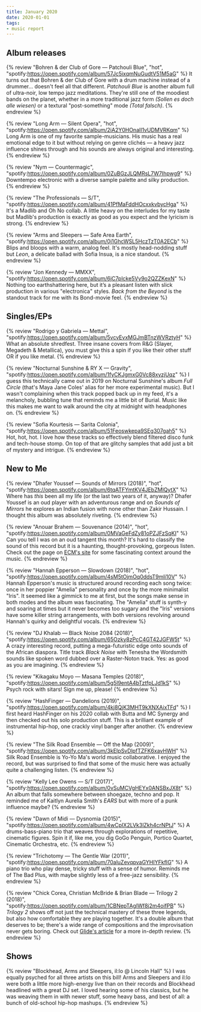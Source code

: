 ```yaml
---
title: January 2020
date: 2020-01-01
tags:
- music report
---
```


## Album releases

{% review "Bohren & der Club of Gore — Patchouli Blue", "hot",
  "spotify:https://open.spotify.com/album/57Jc5ixqmNuGudtV51M5aG"
%}
  It turns out that Bohren & der Club of Gore with a drum machine instead of a drummer... doesn't feel all that different. _Patchouli Blue_ is another album full of ultra-noir, low tempo jazz meditations. They're still one of the moodiest bands on the planet, whether in a more traditional jazz form _(Sollen es doch alle wiesen)_ or a textural "post-something" mode _(Total falsch)_.
{% endreview %}


{% review "Long Arm — Silent Opera", "hot",
  "spotify:https://open.spotify.com/album/2iA2Y0HOnalI1vUDMVRKqm"
%}
  Long Arm is one of my favorite sample-musicians. His music has a real emotional edge to it but without relying on genre clichés — a
  heavy jazz influence shines through and his sounds are always original and interesting.
{% endreview %}

{% review "Nym — Countermagic",
  "spotify:https://open.spotify.com/album/0ZuBGzJLQMRsL7W7Ihpwg9"
%}
  Downtempo electronic with a diverse sample palette and silky production.
{% endreview %}

{% review "The Professionals — S/T",
  "spotify:https://open.spotify.com/album/41PfMaFddHOcxxkvbycHga"
%}
  It's a Madlib and Oh No collab. A little heavy on the interludes for my taste but Madlib's production is exactly as good as you expect and the lyricism is strong.
{% endreview %}

{% review "Arms and Sleepers — Safe Area Earth",
  "spotify:https://open.spotify.com/album/0j1GhcWSL5HczTzT0A2ECb"
%}
  Blips and bloops with a warm, analog feel. It's mostly head-nodding stuff but _Leon_, a delicate ballad with Sofia Insua, is a nice standout.
{% endreview %}

{% review "Jon Kennedy — MMXX",
  "spotify:https://open.spotify.com/album/6jC7plcke5Vy9o2QZZKexN"
%}
  Nothing too earthshattering here, but it’s a pleasant listen with slick production in various "electronica" styles. _Back from the Beyond_ is the standout track for me with its Bond-movie feel.
{% endreview %}


## Singles/EPs

{% review "Rodrigo y Gabriela — Mettal",
  "spotify:https://open.spotify.com/album/5vcvEvxMGJmBTnzWVRztyH"
%}
  What an absolute shredfest. Three insane covers from R&G (Slayer, Megadeth & Metallica), you must give this a spin if you like their other stuff OR if you like metal.
{% endreview %}

{% review "Nocturnal Sunshine & RY X — Gravity",
  "spotify:https://open.spotify.com/album/1fyCKJgmxG0Vc88xyzjUqz"
%}
  I guess this technically came out in 2019 on Nocturnal Sunshine's album _Full Circle_ (that's Maya Jane Coles' alias for her more experimental music). But I wasn't complaining when this track popped back up in my feed, it's a melancholy, bubbling tune that reminds me a little bit of Burial. Music like this makes me want to walk around the city at midnight with headphones on.
{% endreview %}

{% review "Sofia Kourtesis — Sarita Colonia",
  "spotify:https://open.spotify.com/album/51Feoswkepa9SEg307gah5"
%}
  Hot, hot, hot. I love how these tracks so effectively blend filtered disco funk and tech-house stomp. On top of that are glitchy samples that add just a bit of mystery and intrigue.
{% endreview %}


## New to Me

{% review "Dhafer Youssef — Sounds of Mirrors (2018)", "hot",
  "spotify:https://open.spotify.com/album/6tqATFYmtKV4JEbZMlQytX"
%}
  Where has _this_ been all my life (or the last two years of it, anyway)? Dhafer Youssef is an oud player with an adventurous range and on _Sounds of Mirrors_ he explores an Indian fusion with none other than Zakir Hussain. I thought this album was absolutely riveting.
{% endreview %}

{% review "Anouar Brahem — Souvenance (2014)", "hot",
  "spotify:https://open.spotify.com/album/0MVaGeFdZy81oPZJFzSqKI"
%}
  Can you tell I was on an oud tangent this month? It's hard to classify the sound of this record but it is a haunting, thought-provoking, gorgeous listen. Check out the page on [ECM's site](https://www.ecmrecords.com/catalogue/143038752917/souvenance-anouar-brahem) for some fascinating context around the music.
{% endreview %}

{% review "Hannah Epperson — Slowdown (2018)", "hot",
  "spotify:https://open.spotify.com/album/4sM5tOjmOq0ddsT9mli10V"
%}
  Hannah Epperson's music is structured around recording each song twice: once in her poppier "Amelia" personality and once by the more minimalist "Iris". It seemed like a gimmick to me at first, but the songs make sense in both modes and the album was fascinating. The "Amelia" stuff is synth-y and soaring at times but it never becomes too sugary and the "Iris" versions have some killer string arrangements, with both versions revolving around Hannah's quirky and delightful vocals.
{% endreview %}

{% review "DJ Khalab — Black Noise 2084 (2018)",
  "spotify:https://open.spotify.com/album/65Ozky8zPcC4GT42JGFW5t"
%}
  A crazy interesting record, putting a mega-futuristic edge onto sounds of the African diaspora. Title track _Black Noise_ with Tenesha the Wordsmith sounds like spoken word dubbed over a Raster-Noton track. Yes: as good as you are imagining.
{% endreview %}

{% review "Kikagaku Moyo — Masana Temples (2018)",
  "spotify:https://open.spotify.com/album/5g5l9entA4bTztfpLJd1kS"
%}
  Psych rock with sitars! Sign me up, please!
{% endreview %}

{% review "HashFinger — Dandelions (2019)",
  "spotify:https://open.spotify.com/album/4kj8QjK3MHT9kXNXAixTFd"
%}
  I first heard HashFinger on his 2020 collab with Butta and MC Synergy and then checked out his solo production stuff. This is a brilliant example of instrumental hip-hop, one crackly vinyl banger after another.
{% endreview %}

{% review "The Silk Road Ensemble — Off the Map (2009)",
  "spotify:https://open.spotify.com/album/3kEIpSvDlpfTZFK6xavHWH"
%}
  Silk Road Ensemble is Yo-Yo Ma's world music collaborative. I enjoyed the record, but was surprised to find that some of the music here was actually quite a challenging listen.
{% endreview %}

{% review "Kelly Lee Owens — S/T (2017)",
  "spotify:https://open.spotify.com/album/0vSuMCVgHEYx0ANSBxJX8t"
%}
  An album that falls somewhere between shoegaze, techno and pop. It reminded me of Kaitlyn Aurelia Smith's _EARS_ but with more of a punk influence maybe?
{% endreview %}

{% review "Dawn of Midi — Dysnomia (2015)",
  "spotify:https://open.spotify.com/album/4wCpIX2LVk3lZkh4crNPtJ"
%}
  A drums-bass-piano trio that weaves through explorations of repetitive, cinematic figures. Spin it if, like me, you dig GoGo Penguin, Portico Quartet, Cinematic Orchestra, etc.
{% endreview %}

{% review "Trichotomy — The Gentle War (2011)",
  "spotify:https://open.spotify.com/album/70aluZevqpvaGYHIYFkfIG"
%}
  A piano trio who play dense, tricky stuff with a sense of humor. Reminds me of The Bad Plus, with maybe slightly less of a free-jazz sensibility.
{% endreview %}

{% review "Chick Corea, Christian McBride & Brian Blade — Trilogy 2 (2018)",
  "spotify:https://open.spotify.com/album/1CBNepTAgIWf8j2m4oifPB"
%}
  _Trilogy 2_ shows off not just the technical mastery of these three legends, but also how comfortable they are playing together. It's a double album that deserves to be; there's a wide range of compositions and the improvisation never gets boring. Check out [Glide's article](https://glidemagazine.com/234017/chick-corea-reunites-with-fellow-jazz-greats-christian-mcbride-brian-blade-with-trilogy-2-album-review/) for a more in-depth review.
{% endreview %}


## Shows

{% review "Blockhead, Arms and Sleepers, il:lo @ Lincoln Hall" %}
  I was equally psyched for all three artists on this bill! Arms and Sleepers and il:lo were both a little more high-energy live than on their records and Blockhead headlined with a great DJ set. I loved hearing some of his classics, but he was weaving them in with newer stuff, some heavy bass, and best of all: a bunch of old-school hip-hop mashups.
{% endreview %}
